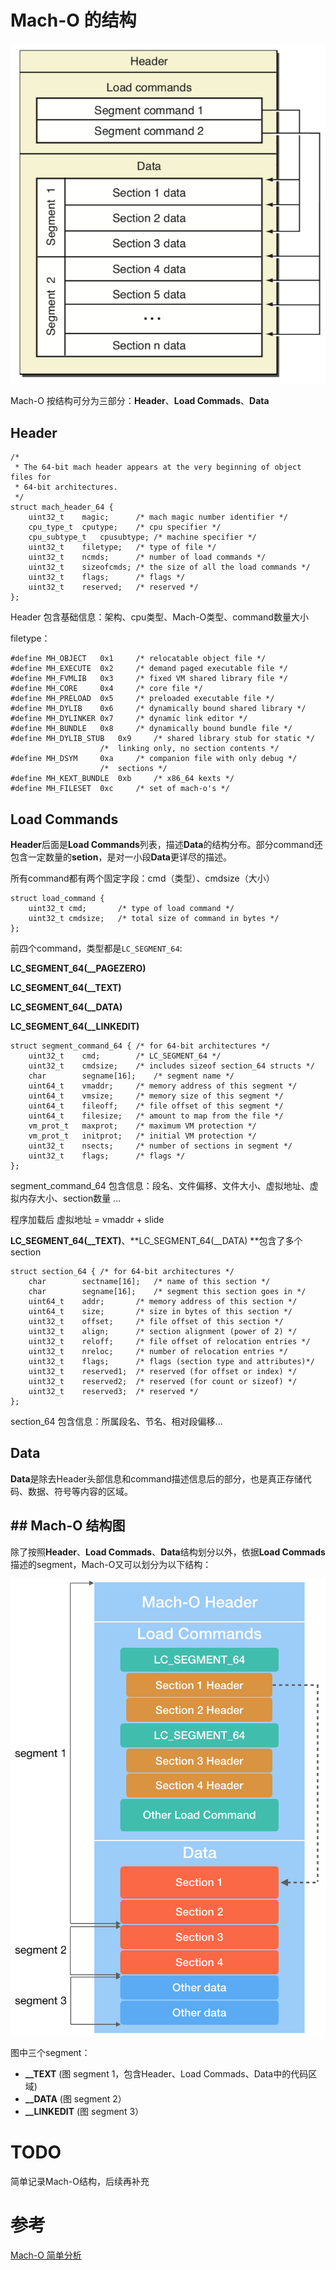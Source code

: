 # Mach-O 的结构

![Alt text](./images/mach-o-structure-official.png)

Mach-O 按结构可分为三部分：**Header**、**Load Commads**、**Data**

## Header

```
/*
 * The 64-bit mach header appears at the very beginning of object files for
 * 64-bit architectures.
 */
struct mach_header_64 {
	uint32_t	magic;		/* mach magic number identifier */
	cpu_type_t	cputype;	/* cpu specifier */
	cpu_subtype_t	cpusubtype;	/* machine specifier */
	uint32_t	filetype;	/* type of file */
	uint32_t	ncmds;		/* number of load commands */
	uint32_t	sizeofcmds;	/* the size of all the load commands */
	uint32_t	flags;		/* flags */
	uint32_t	reserved;	/* reserved */
};
```

Header 包含基础信息：架构、cpu类型、Mach-O类型、command数量大小

filetype：

```
#define	MH_OBJECT	0x1		/* relocatable object file */
#define	MH_EXECUTE	0x2		/* demand paged executable file */
#define	MH_FVMLIB	0x3		/* fixed VM shared library file */
#define	MH_CORE		0x4		/* core file */
#define	MH_PRELOAD	0x5		/* preloaded executable file */
#define	MH_DYLIB	0x6		/* dynamically bound shared library */
#define	MH_DYLINKER	0x7		/* dynamic link editor */
#define	MH_BUNDLE	0x8		/* dynamically bound bundle file */
#define	MH_DYLIB_STUB	0x9		/* shared library stub for static */
					/*  linking only, no section contents */
#define	MH_DSYM		0xa		/* companion file with only debug */
					/*  sections */
#define	MH_KEXT_BUNDLE	0xb		/* x86_64 kexts */
#define	MH_FILESET	0xc		/* set of mach-o's */
```



## Load Commands

**Header**后面是**Load Commands**列表，描述**Data**的结构分布。部分command还包含一定数量的**setion**，是对一小段**Data**更详尽的描述。

所有command都有两个固定字段：cmd（类型）、cmdsize（大小）

```
struct load_command {
	uint32_t cmd;		/* type of load command */
	uint32_t cmdsize;	/* total size of command in bytes */
};
```



前四个command，类型都是`LC_SEGMENT_64`: 

**LC_SEGMENT_64(__PAGEZERO)**

**LC_SEGMENT_64(__TEXT)**

**LC_SEGMENT_64(__DATA)**

**LC_SEGMENT_64(__LINKEDIT)** 

```
struct segment_command_64 { /* for 64-bit architectures */
	uint32_t	cmd;		/* LC_SEGMENT_64 */
	uint32_t	cmdsize;	/* includes sizeof section_64 structs */
	char		segname[16];	/* segment name */
	uint64_t	vmaddr;		/* memory address of this segment */
	uint64_t	vmsize;		/* memory size of this segment */
	uint64_t	fileoff;	/* file offset of this segment */
	uint64_t	filesize;	/* amount to map from the file */
	vm_prot_t	maxprot;	/* maximum VM protection */
	vm_prot_t	initprot;	/* initial VM protection */
	uint32_t	nsects;		/* number of sections in segment */
	uint32_t	flags;		/* flags */
};
```

segment_command_64 包含信息：段名、文件偏移、文件大小、虚拟地址、虚拟内存大小、section数量 ...

程序加载后	虚拟地址 = vmaddr + slide



**LC_SEGMENT_64(__TEXT)**、**LC_SEGMENT_64(__DATA) **包含了多个section

```
struct section_64 { /* for 64-bit architectures */
	char		sectname[16];	/* name of this section */
	char		segname[16];	/* segment this section goes in */
	uint64_t	addr;		/* memory address of this section */
	uint64_t	size;		/* size in bytes of this section */
	uint32_t	offset;		/* file offset of this section */
	uint32_t	align;		/* section alignment (power of 2) */
	uint32_t	reloff;		/* file offset of relocation entries */
	uint32_t	nreloc;		/* number of relocation entries */
	uint32_t	flags;		/* flags (section type and attributes)*/
	uint32_t	reserved1;	/* reserved (for offset or index) */
	uint32_t	reserved2;	/* reserved (for count or sizeof) */
	uint32_t	reserved3;	/* reserved */
};
```

section_64 包含信息：所属段名、节名、相对段偏移...



## Data

**Data**是除去Header头部信息和command描述信息后的部分，也是真正存储代码、数据、符号等内容的区域。



## ## Mach-O 结构图

除了按照**Header**、**Load Commads**、**Data**结构划分以外，依据**Load Commads**描述的segment，Mach-O又可以划分为以下结构：

![image](./images/mach-o-structure-mine.png)

图中三个segment：

- **__TEXT**  (图 segment 1，包含Header、Load Commads、Data中的代码区域)
- **__DATA**  (图 segment 2）
- **__LINKEDIT**   (图 segment 3）



# TODO

简单记录Mach-O结构，后续再补充



# 参考

[Mach-O 简单分析](https://zhangbuhuai.com/post/macho-structure.html)

